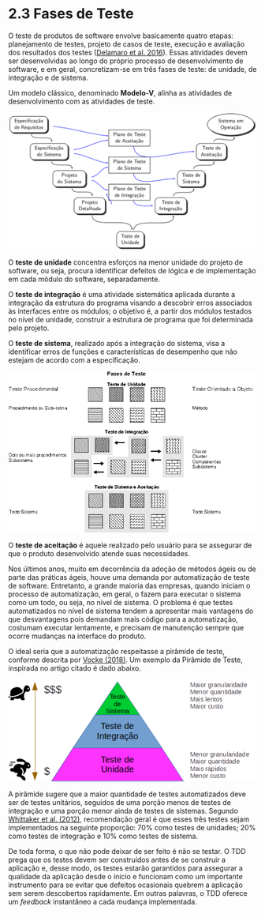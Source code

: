 # 2.3 Fases de Teste

O teste de produtos de software envolve basicamente quatro etapas: planejamento de testes, projeto de casos de teste, execução e avaliação dos resultados dos testes \([Delamaro et al. 2016](https://www.grupogen.com.br/e-book-introducao-ao-teste-de-software)\). Essas atividades devem ser desenvolvidas ao longo do próprio processo de desenvolvimento de software, e em geral, concretizam-se em três fases de teste: de unidade, de integração e de sistema. 

Um modelo clássico, denominado **Modelo-V**, alinha as atividades de desenvolvimento com as atividades de teste.

![Modelo V](../.gitbook/assets/modelo-v.png)

O **teste de unidade** concentra esforços na menor unidade do projeto de software, ou seja, procura identificar defeitos de lógica e de implementação em cada módulo do software, separadamente. 

O **teste de integração** é uma atividade sistemática aplicada durante a integração da estrutura do programa visando a descobrir erros associados às interfaces entre os módulos; o objetivo é, a partir dos módulos testados no nível de unidade, construir a estrutura de programa que foi determinada pelo projeto. 

O **teste de sistema**, realizado após a integração do sistema, visa a identificar erros de funções e características de desempenho que não estejam de acordo com a especificação.

![Ilustra&#xE7;&#xE3;o sobre as Fases de Teste](../.gitbook/assets/fases.png)

O **teste de aceitação** é aquele realizado pelo usuário para se assegurar de que o produto desenvolvido atende suas necessidades.

Nos últimos anos, muito em decorrência da adoção de métodos ágeis ou de parte das práticas ágeis, houve uma demanda por automatização de teste de software. Entretanto, a grande maioria das empresas, quando iniciam o processo de automatização, em geral, o fazem para executar o sistema como um todo, ou seja, no nível de sistema. O problema é que testes automatizados no nível de sistema tendem a apresentar mais vantagens do que desvantagens pois demandam mais código para a automatização, costumam executar lentamente, e precisam de manutenção sempre que ocorre mudanças na interface do produto.

O ideal seria que a automatização respeitasse a pirâmide de teste, conforme descrita por [Vocke \(2018\)](https://martinfowler.com/articles/practical-test-pyramid.html). Um exemplo da Pirâmide de Teste, inspirada no artigo citado é dado abaixo.

![Pir&#xE2;mide de Teste: propor&#xE7;&#xE3;o de testes automatizados sugerida.](../.gitbook/assets/piramide.png)

A pirâmide sugere que a maior quantidade de testes automatizados deve ser de testes unitários, seguidos de uma porção menos de testes de integração e uma porção menor ainda de testes de sistemas. Segundo [Whittaker et al. \(2012\)](https://dl.acm.org/doi/book/10.5555/2207802), recomendação geral é que esses três testes sejam implementados na seguinte proporção: 70% como testes de unidades; 20% como testes de integração e 10% como testes de sistema.

De toda forma, o que não pode deixar de ser feito é não se testar. O TDD prega que os testes devem ser construídos antes de se construir a aplicação e, desse modo, os testes estarão garantidos para assegurar a qualidade da aplicação desde o início e funcionam como um importante instrumento para se evitar que defeitos ocasionais quebrem a aplicação sem serem descobertos rapidamente. Em outras palavras, o TDD oferece um _feedback_ instantâneo a cada mudança implementada.

